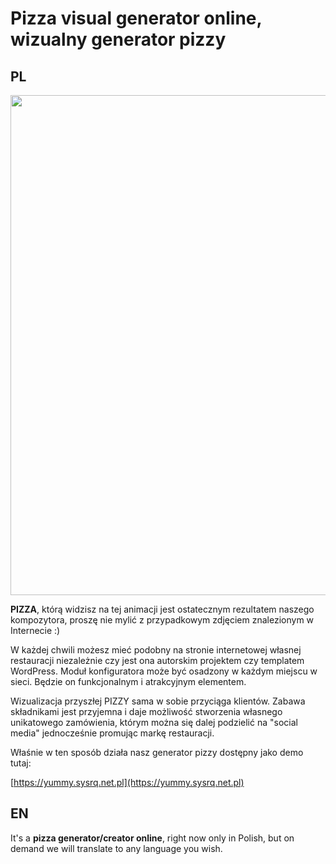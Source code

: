 # Pizza visual generator online, wizualny generator pizzy

## PL

<img src="https://yummy.sysrq.net.pl/assets/video/presentation4.gif" width="800">

**PIZZA**, którą widzisz na tej animacji jest ostatecznym rezultatem naszego kompozytora, proszę nie mylić z przypadkowym zdjęciem znalezionym w Internecie :) 

W każdej chwili możesz mieć podobny na stronie internetowej własnej restauracji niezależnie czy jest ona autorskim projektem czy templatem WordPress. Moduł konfiguratora może być osadzony w każdym miejscu w sieci. Będzie on funkcjonalnym i atrakcyjnym elementem.

Wizualizacja przyszłej PIZZY sama w sobie przyciąga klientów. Zabawa składnikami jest przyjemna i daje możliwość stworzenia własnego unikatowego zamówienia, którym można się dalej podzielić na "social media" jednocześnie promując markę restauracji. 

Właśnie w ten sposób działa nasz generator pizzy dostępny jako demo tutaj:

[https://yummy.sysrq.net.pl](https://yummy.sysrq.net.pl)

## EN

It's a **pizza generator/creator online**, right now only in Polish, but on demand we will translate to any language you wish.
